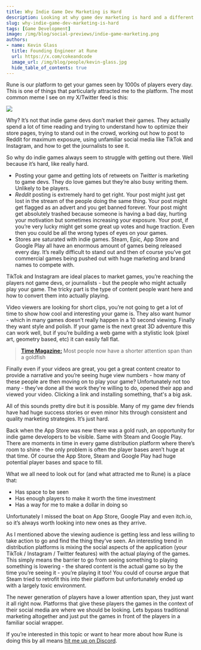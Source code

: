 ```yaml
---
title: Why Indie Game Dev Marketing is Hard  
description: Looking at why game dev marketing is hard and a different approach 
slug: why-indie-game-dev-marketing-is-hard 
tags: [Game Development] 
image: /img/blog/social-previews/indie-game-marketing.png
authors:
- name: Kevin Glass 
  title: Founding Engineer at Rune  
  url: https://x.com/cokeandcode
  image_url: /img/blog/people/kevin-glass.jpg
  hide_table_of_contents: true
---
```


<head>
  <title>Why Indie Game Dev Marketing is Hard</title>
  <meta property="og:title" content="Why Indie Game Dev Marketing is Hard"/>
</head>

Rune is our platform to get your games seen by 1000s of players every day. This is one of things that particularly attracted me to the platform. The most common meme I see on my X/Twitter feed is this:

![](/img/blog/callouts/indie-game-marketing.png)

Why? It’s not that indie game devs don’t market their games. They actually spend a lot of time reading and trying to understand how to optimize their store pages, trying to stand out in the crowd, working out how to post to Reddit for maximum exposure, using unfamiliar social media like TikTok and Instagram, and how to get the journalists to see it. 

So why do indie games always seem to struggle with getting out there. Well because it’s hard, like really hard.

* Posting your game and getting lots of retweets on *Twitter* is marketing to game devs. They do love games but they’re also busy writing them. Unlikely to be players.
* *Reddit* posting is extremely hard to get right. Your post might just get lost in the stream of the people doing the same thing. Your post might get flagged as an advert and you get banned forever. Your post might get absolutely trashed because someone is having a bad day, hurting your motivation but sometimes increasing your exposure. Your post, if you’re very lucky might get some great up votes and huge traction. Even then you could be all the wrong types of eyes on your games.
* Stores are saturated with indie games. Steam, Epic, App Store and Google Play all have an enormous amount of games being released every day. It’s really difficult to stand out and then of course you’ve got commercial games being pushed out with huge marketing and brand names to compete with.

TikTok and Instagram are ideal places to market games, you’re reaching the players not game devs, or journalists - but the people who might actually play your game. The tricky part is the type of content people want here and how to convert them into actually playing. 

Video viewers are looking for short clips, you’re not going to get a lot of time to show how cool and interesting your game is. They also want humor - which in many games doesn’t really happen in a 10 second viewing. Finally they want style and polish. If your game is the next great 3D adventure this can work well, but if you’re building a web game with a stylistic look (pixel art, geometry based, etc) it can easily fall flat.

> [**Time Magazine:**](https://time.com/3858309/attention-spans-goldfish/) Most people now have a shorter attention span than a goldfish

Finally even if your videos are great, you get a great content creator to provide a narrative and you’re seeing huge view numbers - how many of these people are then moving on to play your game? Unfortunately not too many - they’ve done all the work they're willing to do, opened their app and viewed your video. Clicking a link and installing something, that's a big ask. 

All of this sounds pretty dire but it is possible. Many of my game dev friends have had huge success stories or even minor hits through consistent and quality marketing strategies. It’s just hard.

Back when the App Store was new there was a gold rush, an opportunity for indie game developers to be visible. Same with Steam and Google Play. There are moments in time in every game distribution platform where there’s room to shine - the only problem is often the player bases aren’t huge at that time. Of course the App Store, Steam and Google Play had huge potential player bases and space to fill.

What we all need to look out for (and what attracted me to Rune) is a place that:

* Has space to be seen
* Has enough players to make it worth the time investment
* Has a way for me to make a dollar in doing so

Unfortunately I missed the boat on App Store, Google Play and even itch.io, so it’s always worth looking into new ones as they arrive.

As I mentioned above the viewing audience is getting less and less willing to take action to go and find the thing they’ve seen. An interesting trend in distribution platforms is mixing the social aspects of the application (your TikTok / Instagram / Twitter features) with the actual playing of the games. This simply means the barrier to go from seeing something to playing something is lowering - the shared content is the actual game so by the time you’re seeing it - you’re playing it too! You could of course argue that Steam tried to retrofit this into their platform but unfortunately ended up with a largely toxic environment.

The newer generation of players have a lower attention span, they just want it all right now. Platforms that give these players the games in the context of their social media are where we should be looking. Lets bypass traditional marketing altogether and just put the games in front of the players in a familiar social wrapper. 

If you’re interested in this topic or want to hear more about how Rune is doing this by all means [hit me up on Discord](https://discord.gg/dusk-devs). 
